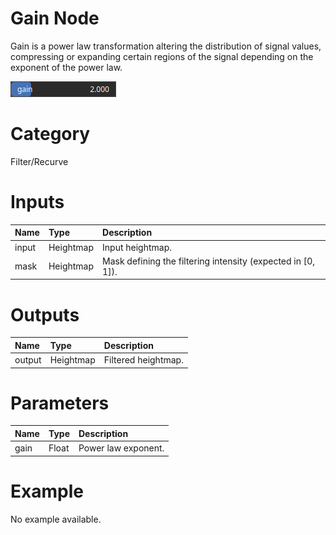 
Gain Node
=========


Gain is a power law transformation altering the distribution of signal values, compressing or expanding certain regions of the signal depending on the exponent of the power law.



![img](../../images/nodes/Gain_settings.png)


# Category


Filter/Recurve
# Inputs

|Name|Type|Description|
| :--- | :--- | :--- |
|input|Heightmap|Input heightmap.|
|mask|Heightmap|Mask defining the filtering intensity (expected in [0, 1]).|

# Outputs

|Name|Type|Description|
| :--- | :--- | :--- |
|output|Heightmap|Filtered heightmap.|

# Parameters

|Name|Type|Description|
| :--- | :--- | :--- |
|gain|Float|Power law exponent.|

# Example


No example available.